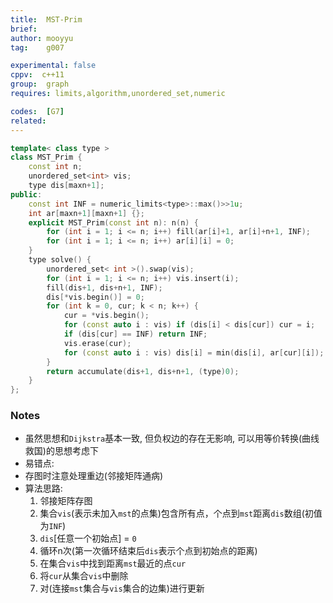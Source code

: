 ```yaml
---
title:  MST-Prim
brief:
author: mooyyu
tag:    g007

experimental: false
cppv:  c++11
group:  graph
requires: limits,algorithm,unordered_set,numeric

codes:  [G7]
related:
---
```


```cpp
template< class type >
class MST_Prim {
	const int n;
	unordered_set<int> vis;
	type dis[maxn+1];
public:
	const int INF = numeric_limits<type>::max()>>1u;
	int ar[maxn+1][maxn+1] {};
	explicit MST_Prim(const int n): n(n) {
		for (int i = 1; i <= n; i++) fill(ar[i]+1, ar[i]+n+1, INF);
		for (int i = 1; i <= n; i++) ar[i][i] = 0;
	}
	type solve() {
		unordered_set< int >().swap(vis);
		for (int i = 1; i <= n; i++) vis.insert(i);
		fill(dis+1, dis+n+1, INF);
		dis[*vis.begin()] = 0;
		for (int k = 0, cur; k < n; k++) {
			cur = *vis.begin();
			for (const auto i : vis) if (dis[i] < dis[cur]) cur = i;
			if (dis[cur] == INF) return INF;
			vis.erase(cur);
			for (const auto i : vis) dis[i] = min(dis[i], ar[cur][i]);
		}
		return accumulate(dis+1, dis+n+1, (type)0);
	}
};
```

### Notes

- 虽然思想和`Dijkstra`基本一致, 但负权边的存在无影响, 可以用等价转换(曲线救国)的思想考虑下
- 易错点:
- 存图时注意处理重边(邻接矩阵通病)
- 算法思路:
  1. 邻接矩阵存图
  2. 集合`vis`(表示未加入`mst`的点集)包含所有点，个点到`mst`距离`dis`数组(初值为`INF`)
  3. `dis`[任意一个初始点] = `0`
  4. 循环n次(第一次循环结束后`dis`表示个点到初始点的距离)
    1. 在集合`vis`中找到距离`mst`最近的点`cur`
    2. 将`cur`从集合`vis`中删除
    3. 对(连接`mst`集合与`vis`集合的边集)进行更新